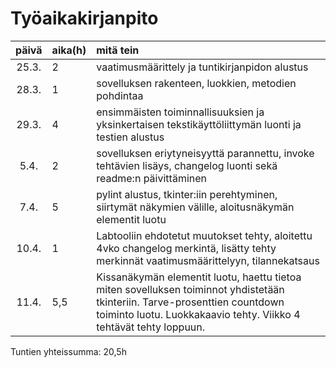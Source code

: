 # Työaikakirjanpito

| päivä | aika(h) | mitä tein  |
| :----:|:-----| :-----|
| 25.3. | 2 | vaatimusmäärittely ja tuntikirjanpidon alustus |
| 28.3. | 1 | sovelluksen rakenteen, luokkien, metodien pohdintaa |
| 29.3. | 4 | ensimmäisten toiminnallisuuksien ja yksinkertaisen tekstikäyttöliittymän luonti ja testien alustus |
| 5.4. | 2 | sovelluksen eriytyneisyyttä parannettu, invoke tehtävien lisäys, changelog luonti sekä readme:n päivittäminen |
| 7.4. | 5 | pylint alustus, tkinter:iin perehtyminen, siirtymät näkymien välille, aloitusnäkymän elementit luotu |
| 10.4. | 1 | Labtooliin ehdotetut muutokset tehty, aloitettu 4vko changelog merkintä, lisätty tehty merkinnät vaatimusmäärittelyyn, tilannekatsaus |
| 11.4. | 5,5 | Kissanäkymän elementit luotu, haettu tietoa miten sovelluksen toiminnot yhdistetään tkinteriin. Tarve-prosenttien countdown toiminto luotu. Luokkakaavio tehty. Viikko 4 tehtävät tehty loppuun. |
Tuntien yhteissumma: 20,5h
